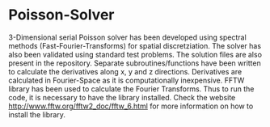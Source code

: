 # Poisson-Solver

3-Dimensional serial Poisson solver has been developed using spectral methods (Fast-Fourier-Transforms) for spatial discretziation.
The solver has also been validated using standard test problems. The solution files are also present in the repository.
Separate subroutines/functions have been written to calculate the derivatives along x, y and z directions.
Derivatives are calculated in Fourier-Space as it is computationally inexpensive. FFTW library has been used to calculate the 
Fourier Transforms. Thus to run the code, it is necessary to have the library installed. 
Check the website http://www.fftw.org/fftw2_doc/fftw_6.html for more information on how to install the library.
